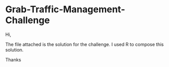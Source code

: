 # Grab-Traffic-Management-Challenge

Hi,

The file attached is the solution for the challenge. I used R to compose this solution. 

Thanks
